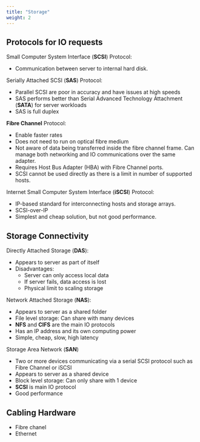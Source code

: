 ```yaml
---
title: "Storage"
weight: 2
---
```


## Protocols for IO requests

Small Computer System Interface (**SCSI**) Protocol:
- Communication between server to internal hard disk.

Serially Attached SCSI (**SAS**) Protocol:
- Parallel SCSI are poor in accuracy and have issues at high speeds
- SAS performs better than Serial Advanced Technology Attachment (**SATA**) for server workloads
- SAS is full duplex

**Fibre Channel** Protocol:
- Enable faster rates
- Does not need to run on optical fibre medium
- Not aware of data being transferred inside the fibre channel frame. Can manage both networking and IO communications over the same adapter.
- Requires Host Bus Adapter (HBA) with Fibre Channel ports.
- SCSI cannot be used directly as there is a limit in number of supported hosts.

Internet Small Computer System Interface (**iSCSI**) Protocol:
- IP-based standard for interconnecting hosts and storage arrays.
- SCSI-over-IP
- Simplest and cheap solution, but not good performance.


## Storage Connectivity

Directly Attached Storage (**DAS**):
- Appears to server as part of itself
- Disadvantages:
  - Server can only access local data
  - If server fails, data access is lost
  - Physical limit to scaling storage

Network Attached Storage (**NAS**):
- Appears to server as a shared folder
- File level storage: Can share with many devices
- **NFS** and **CIFS** are the main IO protocols
- Has an IP address and its own computing power
- Simple, cheap, slow, high latency

Storage Area Network (**SAN**)
- Two or more devices communicating via a serial SCSI protocol such as Fibre Channel or iSCSI
- Appears to server as a shared device
- Block level storage: Can only share with 1 device
- **SCSI** is main IO protocol
- Good performance


## Cabling Hardware

- Fibre chanel
- Ethernet